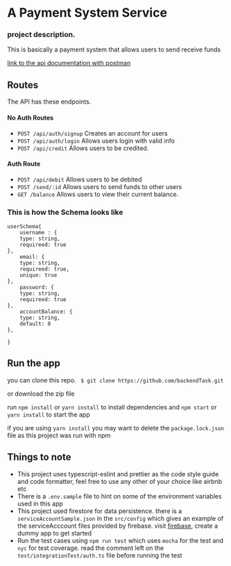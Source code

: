 # A Payment System Service

### project description.
This is basically a payment system that allows users to send receive funds 

[link to the api documentation with postman](https://documenter.getpostman.com/view/10653175/2s9YRGw8Ee)
## Routes

The API has these endpoints.

#### No Auth Routes

- `POST /api/auth/signup` Creates an account for users
- `POST /api/auth/login` Allows users login with valid info
- `POST /api/credit` Allows users to be credited.

#### Auth Route

- `POST /api/debit` Allows users to be debited
- `POST /send/:id` Allows users to send funds to other users
- `GET /balance` Allows users to view their current balance.

### This is how the Schema looks like

```
userSchema{
    username : {
    type: string,
    requireed: true
},
    email: {
    type: string,
    requireed: true,
    unique: true
},
    password: {
    type: string,
    requireed: true
},
    accountBalance: {
    type: string,
    default: 0
},

}

```

## Run the app

you can clone this repo.
   ` $ git clone https://github.com/backendTask.git`

or download the zip file

run ` npm install ` or ` yarn install ` to install dependencies and ` npm start ` or ` yarn install ` to start the app

if you are using ` yarn install ` you may want to delete the ` package.lock.json ` file as this project was run with npm

## Things to note

- This project uses typescript-eslint and prettier as the code style guide and code formatter, feel free to use any other of your choice like airbnb etc
- There is a `.env.sample` file to hint on some of the environment variables used in this app
- This project used firestore for data persistence. there is a `serviceAccountSample.json` in the `src/config` which gives an example of the serviceAcccount files provided by firebase. visit [firebase](https://console.firebase.google.com), create a dummy app to get started
- Run the test cases using ` npm run test ` which uses `mocha` for the test and `nyc` for test coverage. read the comment left on the `test/integrationTest/auth.ts` file before running the test

  







